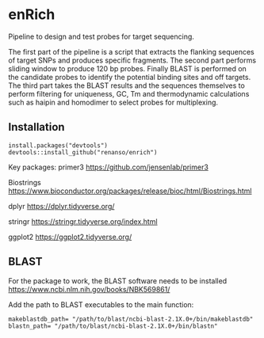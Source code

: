 # enRich
Pipeline to design and test probes for target sequencing.

The first part of the pipeline is a script that extracts the flanking sequences of target SNPs and produces specific fragments. The second part performs sliding window to produce 120 bp probes. Finally BLAST is performed on the candidate probes to identify the potential binding sites and off targets. The third part takes the BLAST results and the sequences themselves to perform filtering for uniqueness, GC, Tm and thermodynamic calculations such as haipin and homodimer to select probes for multiplexing.

## Installation

```
install.packages("devtools")
devtools::install_github("renanso/enrich")
```
Key packages:
primer3
https://github.com/jensenlab/primer3

Biostrings
https://www.bioconductor.org/packages/release/bioc/html/Biostrings.html

dplyr
https://dplyr.tidyverse.org/

stringr
https://stringr.tidyverse.org/index.html

ggplot2
https://ggplot2.tidyverse.org/

## BLAST

For the package to work, the BLAST software needs to be installed https://www.ncbi.nlm.nih.gov/books/NBK569861/

Add the path to BLAST executables to the main function:
```
makeblastdb_path= "/path/to/blast/ncbi-blast-2.1X.0+/bin/makeblastdb" 
blastn_path= "/path/to/blast/ncbi-blast-2.1X.0+/bin/blastn" 
```
